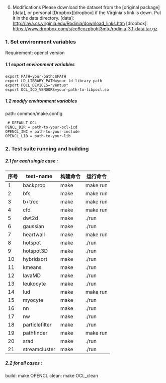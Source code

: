 0. Modifications
Please download the dataset from the [original package][data], or personal [Dropbox][dropbox] if the Virginia's link is down.
Put it in the data directory.
[data]: http://lava.cs.virginia.edu/Rodinia/download_links.htm
[dropbox]: https://www.dropbox.com/s/cc6cozpboht3mtu/rodinia-3.1-data.tar.gz


### 1. Set environment variables

Requirement: opencl version

##### 1.1 export environment variables

```
export PATH=your-path:$PATH
export LD_LIBRARY_PATH=your-ld-library-path
export POCL_DEVICES="ventus"
export OCL_ICD_VENDORS=your-path-to-libpocl.so
```

##### 1.2 modify environment variables

path: common/make.config

```
 # DEFAULT OCL
PENCL_DIR = path-to-your-ocl-icd
OPENCL_INC = path-to-your-include
OPENCL_LIB = path-to-your-lib
```

### 2. Test suite running and building

##### 2.1 for each single case :

| 序号	 | test-name | 构建命令 |  运行命令     |
|----  |----  |----  |----  |
|  1   | backprop       |   make   |  make run     |
|  2   | bfs            |   make   |  make run     |
|  3   | b+tree         |   make   |  make run     |
|  4   | cfd            |   make   |  make run     |
|  5   | dwt2d          |   make   |  ./run        |
|  6   | gaussian       |   make   |  ./run        |
|  7   | heartwall      |   make   |  make run     |
|  8   | hotspot        |   make   |  ./run        |
|  9   | hotspot3D      |   make   |  ./run        |
|  10  | hybridsort     |   make   |  ./run        |
|  11  | kmeans         |   make   |  ./run        |
|  12  | lavaMD         |   make   |  ./run        |
|  13  | leukocyte      |   make   |  ./run        |
|  14  | lud            |   make   |  make run     |
|  15  | myocyte        |   make   |  ./run        |
|  16  | nn             |   make   |  ./run        |
|  17  | nw             |   make   |  ./run        |
|  18  | particlefilter |   make   |  ./run        |
|  19  | pathfinder     |   make   |  make run     |
|  20  | srad           |   make   |  ./run        |
|  21  | streamcluster  |   make   |  ./run        |


##### 2.2 for all cases :

build: make OPENCL
clean: make OCL_clean
